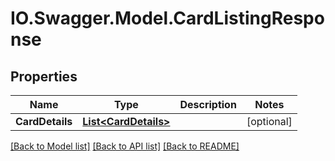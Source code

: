 # IO.Swagger.Model.CardListingResponse
## Properties

Name | Type | Description | Notes
------------ | ------------- | ------------- | -------------
**CardDetails** | [**List&lt;CardDetails&gt;**](CardDetails.md) |  | [optional] 

[[Back to Model list]](../README.md#documentation-for-models) [[Back to API list]](../README.md#documentation-for-api-endpoints) [[Back to README]](../README.md)

